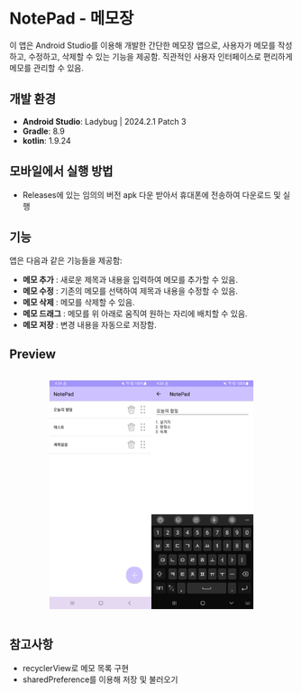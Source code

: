 # NotePad - 메모장

이 앱은 Android Studio를 이용해 개발한 간단한 메모장 앱으로, 사용자가 메모를 작성하고, 수정하고, 삭제할 수 있는 기능을 제공함. 직관적인 사용자 인터페이스로 편리하게 메모를 관리할 수 있음.
<br>
 

## 개발 환경

- **Android Studio**: Ladybug | 2024.2.1 Patch 3
- **Gradle**: 8.9
- **kotlin**: 1.9.24

## 모바일에서 실행 방법
- Releases에 있는 임의의 버전 apk 다운 받아서 휴대폰에 전송하여 다운로드 및 실행

## 기능

앱은 다음과 같은 기능들을 제공함:

- **메모 추가** : 새로운 제목과 내용을 입력하여 메모를 추가할 수 있음.
- **메모 수정** : 기존의 메모를 선택하여 제목과 내용을 수정할 수 있음.
- **메모 삭제** : 메모를 삭제할 수 있음.
- **메모 드래그** : 메모를 위 아래로 움직여 원하는 자리에 배치할 수 있음.
- **메모 저장** : 변경 내용을 자동으로 저장함.

## Preview
<br>

<div style="display: flex; justify-content: center;">
  <img src="image/main.png" width="36%"" />
  <img src="image/content.png" width="36%" />
</div>
<br>

## 참고사항
- recyclerView로 메모 목록 구현
- sharedPreference를 이용해 저장 및 불러오기
